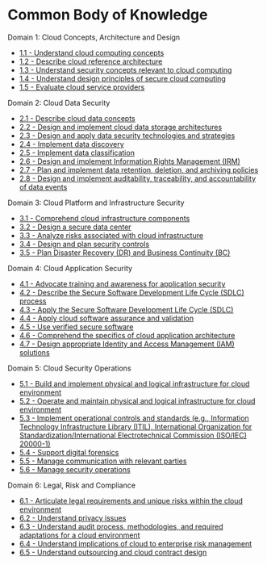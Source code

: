 # Common Body of Knowledge

Domain 1: Cloud Concepts, Architecture and Design
- [1.1 - Understand cloud computing concepts](CBK/1/1.1)
- [1.2 - Describe cloud reference architecture](CBK/1/1.2)
- [1.3 - Understand security concepts relevant to cloud computing](CBK/1/1.3)
- [1.4 - Understand design principles of secure cloud computing](CBK/1/1.4)
- [1.5 - Evaluate cloud service providers](CBK/1/1.5)

Domain 2: Cloud Data Security
- [2.1 - Describe cloud data concepts](CBK/2/2.1)
- [2.2 - Design and implement cloud data storage architectures](CBK/2/2.2)
- [2.3 - Design and apply data security technologies and strategies](CBK/2/2.3)
- [2.4 - Implement data discovery](CBK/2/2.4)
- [2.5 - Implement data classification](CBK/2/2.5)
- [2.6 - Design and implement Information Rights Management (IRM)](CBK/2/2.6)
- [2.7 - Plan and implement data retention, deletion, and archiving policies](CBK/2/2.7)
- [2.8 - Design and implement auditability, traceability, and accountability of data events](CBK/2/2.8)

Domain 3: Cloud Platform and Infrastructure Security
- [3.1 - Comprehend cloud infrastructure components](CBK/3/3.1)
- [3.2 - Design a secure data center](CBK/3/3.2)
- [3.3 - Analyze risks associated with cloud infrastructure](CBK/3/3.3)
- [3.4 - Design and plan security controls](CBK/3/3.4)
- [3.5 - Plan Disaster Recovery (DR) and Business Continuity (BC)](CBK/3/3.5)

Domain 4: Cloud Application Security
- [4.1 - Advocate training and awareness for application security](CBK/4/4.1)
- [4.2 - Describe the Secure Software Development Life Cycle (SDLC) process](CBK/4/4.2)
- [4.3 - Apply the Secure Software Development Life Cycle (SDLC)](CBK/4/4.3)
- [4.4 - Apply cloud software assurance and validation](CBK/4/4.4)
- [4.5 - Use verified secure software](CBK/4/4.5)
- [4.6 - Comprehend the specifics of cloud application architecture](CBK/4/4.6)
- [4.7 - Design appropriate Identity and Access Management (IAM) solutions](CBK/4/4.7)

Domain 5: Cloud Security Operations
- [5.1 - Build and implement physical and logical infrastructure for cloud environment](CBK/5/5.1)
- [5.2 - Operate and maintain physical and logical infrastructure for cloud environment](CBK/5/5.2)
- [5.3 - Implement operational controls and standards (e.g., Information Technology Infrastructure Library (ITIL), International Organization for Standardization/International Electrotechnical Commission (ISO/IEC) 20000-1)](CBK/5/5.4)
- [5.4 - Support digital forensics](CBK/5/5.5)
- [5.5 - Manage communication with relevant parties](CBK/5/5.6)
- [5.6 - Manage security operations](CBK/5/5.7)

Domain 6: Legal, Risk and Compliance
- [6.1 - Articulate legal requirements and unique risks within the cloud environment](CBK/6/6.1)
- [6.2 - Understand privacy issues](CBK/6/6.2)
- [6.3 - Understand audit process, methodologies, and required adaptations for a cloud environment](CBK/6/6.3)
- [6.4 - Understand implications of cloud to enterprise risk management](CBK/6/6.4)
- [6.5 - Understand outsourcing and cloud contract design](CBK/6/6.5)
